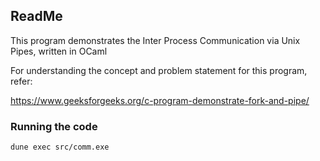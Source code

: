 ## ReadMe
This program demonstrates the Inter Process Communication via Unix Pipes, written in OCaml

For understanding the concept and problem statement for this program, refer: 

https://www.geeksforgeeks.org/c-program-demonstrate-fork-and-pipe/

### Running the code
```
dune exec src/comm.exe
```
